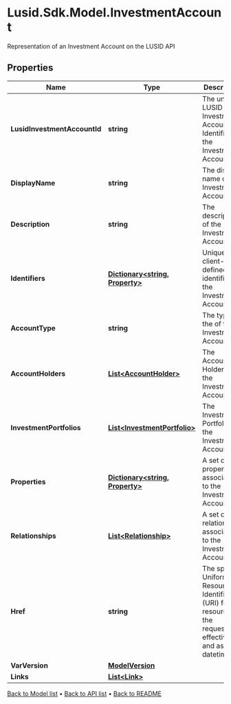 # Lusid.Sdk.Model.InvestmentAccount
Representation of an Investment Account on the LUSID API

## Properties

Name | Type | Description | Notes
------------ | ------------- | ------------- | -------------
**LusidInvestmentAccountId** | **string** | The unique LUSID Investment Account Identifier of the Investment Account. | [optional] 
**DisplayName** | **string** | The display name of the Investment Account | [optional] 
**Description** | **string** | The description of the Investment Account | [optional] 
**Identifiers** | [**Dictionary&lt;string, Property&gt;**](Property.md) | Unique client-defined identifiers of the Investment Account. | [optional] 
**AccountType** | **string** | The type of the of the Investment Account. | [optional] 
**AccountHolders** | [**List&lt;AccountHolder&gt;**](AccountHolder.md) | The Account Holders of the Investment Account. | [optional] 
**InvestmentPortfolios** | [**List&lt;InvestmentPortfolio&gt;**](InvestmentPortfolio.md) | The Investment Portfolios of the Investment Account. | [optional] 
**Properties** | [**Dictionary&lt;string, Property&gt;**](Property.md) | A set of properties associated to the Investment Account. | [optional] 
**Relationships** | [**List&lt;Relationship&gt;**](Relationship.md) | A set of relationships associated to the Investment Account. | [optional] 
**Href** | **string** | The specific Uniform Resource Identifier (URI) for this resource at the requested effective and asAt datetime. | [optional] 
**VarVersion** | [**ModelVersion**](ModelVersion.md) |  | [optional] 
**Links** | [**List&lt;Link&gt;**](Link.md) |  | [optional] 

[Back to Model list](../README.md#documentation-for-models) &#8226; [Back to API list](../README.md#documentation-for-api-endpoints) &#8226; [Back to README](../README.md)

